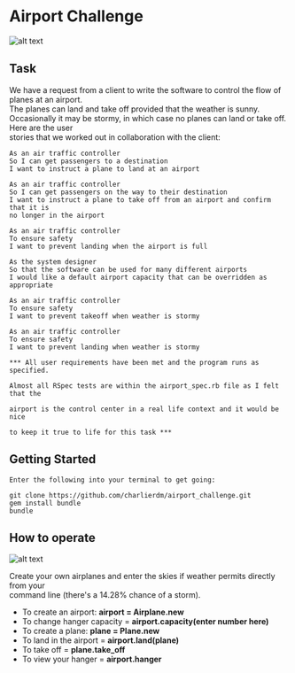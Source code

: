 # Airport Challenge

![alt text](https://m.dw.com/image/43469144_401.jpg "Airplane Challenge")



## Task


We have a request from a client to write the software to control the flow of
planes at an airport.  
The planes can land and take off provided that the weather is sunny.  
Occasionally it may be stormy, in which case no planes can land or take off.  Here are the user  
stories that we worked out in collaboration with the client:



```
As an air traffic controller
So I can get passengers to a destination
I want to instruct a plane to land at an airport

As an air traffic controller
So I can get passengers on the way to their destination
I want to instruct a plane to take off from an airport and confirm that it is
no longer in the airport

As an air traffic controller
To ensure safety
I want to prevent landing when the airport is full

As the system designer
So that the software can be used for many different airports
I would like a default airport capacity that can be overridden as appropriate

As an air traffic controller
To ensure safety
I want to prevent takeoff when weather is stormy

As an air traffic controller
To ensure safety
I want to prevent landing when weather is stormy
```

```
*** All user requirements have been met and the program runs as specified.

Almost all RSpec tests are within the airport_spec.rb file as I felt that the

airport is the control center in a real life context and it would be nice

to keep it true to life for this task ***
```


## Getting Started

```
Enter the following into your terminal to get going:

git clone https://github.com/charlierdm/airport_challenge.git
gem install bundle
bundle
```
## How to operate

![alt text](https://pbs.twimg.com/media/BubQVOvIMAALtIj.jpg "Airport control")

Create your own airplanes and enter the skies if weather permits directly from your  
command line (there's a 14.28% chance of a storm).

- To create an airport: **airport = Airplane.new**
- To change hanger capacity = **airport.capacity(enter number here)**
- To create a plane: **plane = Plane.new**
- To land in the airport = **airport.land(plane)**
- To take off = **plane.take_off**
- To view your hanger = **airport.hanger**
